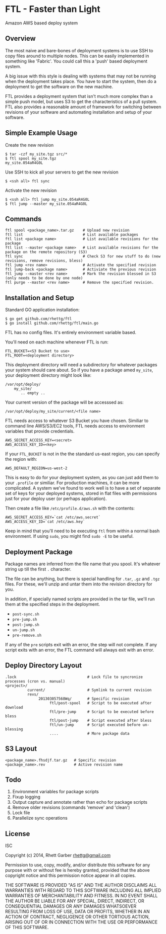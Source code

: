 FTL - Faster than Light
======

Amazon AWS based deploy system

Overview
-----
The most naive and bare-bones of deployment systems is to use SSH to copy files
around to multiple nodes. This can be easily implemented in something like
'Fabric'. You could call this a 'push' based deployment system.

A big issue with this style is dealing with systems that may not be
running when the deployment takes place. You have to start the system, then do
a deployment to get the software on the new machine.

FTL provides a deployment system that isn't much more complex than a simple
push model, but uses S3 to get the characteristics of a pull system. FTL also
provides a reasonable amount of framework for switching between revisions of
your software and automating installation and setup of your software.

Simple Example Usage
----

Create the new revision

    $ tar -czf my_site.tgz src/*
    $ ftl spool my_site.tgz
    my_site.054aR4G0L

Use SSH to kick all your servers to get the new revision

    $ <ssh all> ftl sync

Activate the new revision

    $ <ssh all> ftl jump my_site.054aR4G0L
    $ ftl jump --master my_site.054aR4G0L


Commands
----

    ftl spool <package_name>.tar.gz    # Upload new revision
    ftl list                           # List available packages
    ftl list <package name>            # List available revisions for the package
    ftl list --master <package name>   # List available revisions for the package on the remote repository (S3)
    ftl sync                           # Check S3 for new stuff to do (new revisions, remove revisions, bless)
    ftl jump <rev name>                # Activate the specified revision
    ftl jump-back <package name>       # Activiate the previous revision
    ftl jump --master <rev name>       # Mark the revision blessed in S3 (only needs to be done by one node)
    ftl purge --master <rev name>      # Remove the specified revision.


Installation and Setup
-----

Standard GO application installation:

    $ go get github.com/rhettg/ftl
    $ go install github.com/rhettg/ftl/main.go

FTL has no config files. It's entirely environment variable based.

You'll need on each machine whenever FTL is run:

    FTL_BUCKET=<S3 Bucket to use>
    FTL_ROOT=<deployment directory>

This deployment directory will need a subdirectory for whatever packages your
system should care about. So if you have a package amed `my_site`, your
deployment directory might look like:

    /var/opt/deploy/
        my_site/
           .. empty ..

Your current version of the package will be accesssed as:

    /var/opt/deploy/my_site/current/<file name>

FTL needs access to whatever S3 Bucket you have chosen. Similiar to command line AWS/S3/EC2 tools, 
FTL needs access to environment variables that provide credentials.

    AWS_SECRET_ACCESS_KEY=<secret>
    AWS_ACCESS_KEY_ID=<key>

If your `FTL_BUCKET` is not in the the standard us-east region, you can specify the region with:

    AWS_DEFAULT_REGION=us-west-2

This is easy to do for your deployment system, as you can just add them to your
`.profile` or similiar. For production machines, it can be more complicated.  A
system we've found to work well is to have a set of separate set of keys for
your deployed systems, stored in flat files with permissions just for your
deploy user (or perhaps application).

Then create a file like `/etc/profile.d/aws.sh` with the contents:

    AWS_SECRET_ACCESS_KEY=`cat /etc/aws.secret`
    AWS_ACCESS_KEY_ID=`cat /etc/aws.key`
	
Keep in mind that you'll need to be executing `ftl` from within a normal bash
environment. If using `sudo`, you might find `sudo -E` to be useful.

Deployment Package
-----

Package names are inferred from the file name that you spool. It's whatever
string up till the first `.` character.

The file can be anything, but there is special handling for `.tar`, `.gz` and `.tgz` files.
For these, we'll unzip and untar them into the revision directory for you.

In addition, if specially named scripts are provided in the tar file, we'll run them at the specified steps in the deployment.

  * `post-sync.sh`
  * `pre-jump.sh`
  * `post-jump.sh`
  * `un-jump.sh`
  * `pre-remove.sh`

If any of the `pre` scripts exit with an error, the step will not complete. If
any script exits with an error, the FTL command will always exit with an error.

Deploy Directory Layout
----

    .lock                                # Lock file to syncronize processes (cron vs. manual)
    <project>/
              current/                   # Symlink to current revision
              revs/
                   201303057568Wq/       # Specific revision
                        ftl/post-spool   # Script to be executed after download
                        ftl/pre-jump     # Script to be executed before bless
                        ftl/post-jump    # Script executed after bless
                        ftl/un-jump      # Script executed before un-blessing
                        ....             # More package data

S3 Layout
-----
    <package_name>.fhsdjf.tar.gz   # Specific revision
    <package_name>.rev             # Active revision name 


Todo
------

  1. Environment variables for package scripts
  1. Fixup logging
  1. Output capture and annotate rather than echo for package scripts
  1. Remove older revisions (commands 'remove' and 'clean')
  1. Lock file
  1. Parallelize sync operations


License
-------
ISC

Copyright (c) 2014, Rhett Garber <rhettg@gmail.com>

Permission to use, copy, modify, and/or distribute this software for any purpose with or without fee is hereby granted, provided that the above copyright notice and this permission notice appear in all copies.

THE SOFTWARE IS PROVIDED "AS IS" AND THE AUTHOR DISCLAIMS ALL WARRANTIES WITH REGARD TO THIS SOFTWARE INCLUDING ALL IMPLIED WARRANTIES OF MERCHANTABILITY AND FITNESS. IN NO EVENT SHALL THE AUTHOR BE LIABLE FOR ANY SPECIAL, DIRECT, INDIRECT, OR CONSEQUENTIAL DAMAGES OR ANY DAMAGES WHATSOEVER RESULTING FROM LOSS OF USE, DATA OR PROFITS, WHETHER IN AN ACTION OF CONTRACT, NEGLIGENCE OR OTHER TORTIOUS ACTION, ARISING OUT OF OR IN CONNECTION WITH THE USE OR PERFORMANCE OF THIS SOFTWARE.
